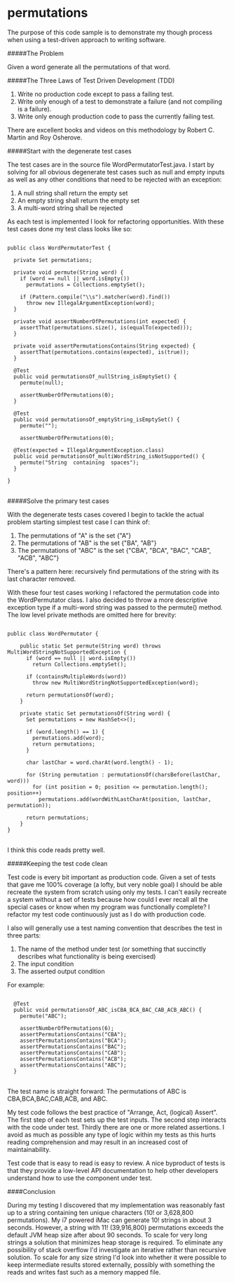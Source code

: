 # permutations
The purpose of this code sample is to demonstrate my though process when using a test-driven approach to writing software.

#####The Problem

Given a word generate all the permutations of that word.

#####The Three Laws of Test Driven Development (TDD)

1. Write no production code except to pass a failing test.
2. Write only enough of a test to demonstrate a failure (and not compiling is a failure).
3. Write only enough production code to pass the currently failing test.

There are excellent books and videos on this methodology by Robert C. Martin and Roy Osherove.

#####Start with the degenerate test cases

The test cases are in the source file WordPermutatorTest.java. I start by solving for all obvious degenerate test cases  such as null and empty inputs as well as any other conditions that need to be rejected with an exception:

1. A null string shall return the empty set
2. An empty string shall return the empty set
3. A multi-word string shall be rejected

As each test is implemented I look for refactoring opportunities.  With these test cases done my test class looks like so:

<pre>
<code>
public class WordPermutatorTest {

  private Set<String> permutations;

  private void permute(String word) {
    if (word == null || word.isEmpty())
      permutations = Collections.emptySet();

    if (Pattern.compile("\\s").matcher(word).find())
      throw new IllegalArgumentException(word);
  }

  private void assertNumberOfPermutations(int expected) {
    assertThat(permutations.size(), is(equalTo(expected)));
  }

  private void assertPermutationsContains(String expected) {
    assertThat(permutations.contains(expected), is(true));
  }

  @Test
  public void permutationsOf_nullString_isEmptySet() {
    permute(null);

    assertNumberOfPermutations(0);
  }

  @Test
  public void permutationsOf_emptyString_isEmptySet() {
    permute("");

    assertNumberOfPermutations(0);
    
  @Test(expected = IllegalArgumentException.class)
  public void permutationsOf_multiWordString_isNotSupported() {
    permute("String  containing  spaces");
  }

}
</code>
</pre>

#####Solve the primary test cases

With the degenerate tests cases covered I begin to tackle the actual problem starting simplest test case I can think of:

1. The permutations of "A" is the set {"A"}
2. The permutations of "AB" is the set {"BA", "AB"}
3. The permutations of "ABC" is the set {"CBA", "BCA", "BAC", "CAB", "ACB", "ABC"}


There's a pattern here: recursively find permutations of the string with its last character removed.

With these four test cases working I refactored the permutation code into the WordPermutator class.  I also decided to throw a more descriptive exception type if a multi-word string was passed to the permute() method.  The low level private methods are omitted here for brevity:

<pre>
<code>
public class WordPermutator {

    public static Set<String> permute(String word) throws MultiWordStringNotSupportedException {
      if (word == null || word.isEmpty())
        return Collections.emptySet();
    
      if (containsMultipleWords(word))
        throw new MultiWordStringNotSupportedException(word);
    
      return permutationsOf(word);
    }
    
    private static Set<String> permutationsOf(String word) {
      Set<String> permutations = new HashSet<>();
    
      if (word.length() == 1) {
        permutations.add(word);
        return permutations;
      }
    
      char lastChar = word.charAt(word.length() - 1);
    
      for (String permutation : permutationsOf(charsBefore(lastChar, word)))
        for (int position = 0; position <= permutation.length(); position++)
          permutations.add(wordWithLastCharAt(position, lastChar, permutation));
    
      return permutations;
    }
}
</code>
</pre>

I think this code reads pretty well.

#####Keeping the test code clean

Test code is every bit important as production code.  Given a set of tests that gave me 100% coverage (a lofty, but very noble goal) I should be able recreate the system from scratch using only my tests.  I can't easily recreate a system without a set of tests because how could I ever recall all the special cases or know when my program was functionally complete? I refactor my test code continuously just as I do with production code.

I also will generally use a test naming convention that describes the test in three parts:

1. The name of the method under test (or something that succinctly describes what functionality is being exercised)
2. The input condition
3. The asserted output condition

For example:

<pre>
<code>
  @Test
  public void permutationsOf_ABC_isCBA_BCA_BAC_CAB_ACB_ABC() {
    permute("ABC");

    assertNumberOfPermutations(6);
    assertPermutationsContains("CBA");
    assertPermutationsContains("BCA");
    assertPermutationsContains("BAC");
    assertPermutationsContains("CAB");
    assertPermutationsContains("ACB");
    assertPermutationsContains("ABC");
  }
</code>
</pre>

The test name is straight forward: The permutations of ABC is CBA,BCA,BAC,CAB,ACB, and ABC.

My test code follows the best practice of "Arrange, Act, (logical) Assert".  The first step of each test sets up the test inputs.  The second step interacts with the code under test.  Thirdly there are one or more related assertions.  I avoid as much as possible any type of logic within my tests as this hurts reading comprehension and may result in an increased cost of maintainability.

Test code that is easy to read is easy to review.  A nice byproduct of tests is that they provide a low-level API documentation to help other developers understand how to use the component under test.

####Conclusion

During my testing I discovered that my implementation was reasonably fast up to a string containing ten unique characters (10! or 3,628,800 permutations).  My i7 powered iMac can generate 10! strings in about 3 seconds.  However, a string with 11! (39,916,800) permutations exceeds the default JVM heap size after about 90 seconds.  To scale for very long strings a solution that minimizes heap storage is required.  To eliminate any possibility of stack overflow I'd investigate an iterative rather than recursive solution.  To scale for any size string I'd look into whether it were possible to keep intermediate results stored externally, possibly with something the reads and writes fast such as a memory mapped file.